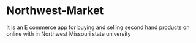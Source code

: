 # Northwest-Market
It is an E commerce app for buying and selling second hand products on online with in Northwest Missouri state university
